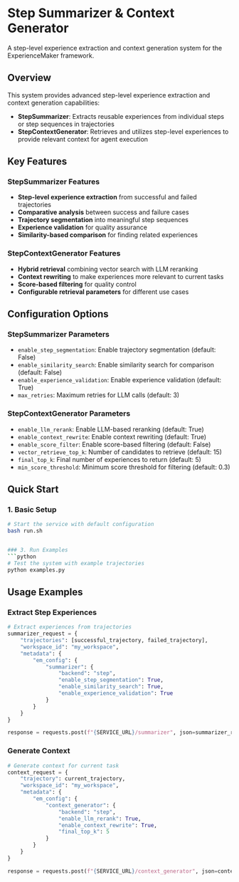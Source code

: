 # Step Summarizer & Context Generator

A step-level experience extraction and context generation system for the ExperienceMaker framework.

## Overview

This system provides advanced step-level experience extraction and context generation capabilities:

- **StepSummarizer**: Extracts reusable experiences from individual steps or step sequences in trajectories
- **StepContextGenerator**: Retrieves and utilizes step-level experiences to provide relevant context for agent execution

## Key Features

### StepSummarizer Features
- **Step-level experience extraction** from successful and failed trajectories
- **Comparative analysis** between success and failure cases
- **Trajectory segmentation** into meaningful step sequences
- **Experience validation** for quality assurance
- **Similarity-based comparison** for finding related experiences

### StepContextGenerator Features
- **Hybrid retrieval** combining vector search with LLM reranking
- **Context rewriting** to make experiences more relevant to current tasks
- **Score-based filtering** for quality control
- **Configurable retrieval parameters** for different use cases

## Configuration Options

### StepSummarizer Parameters
- `enable_step_segmentation`: Enable trajectory segmentation (default: False)
- `enable_similarity_search`: Enable similarity search for comparison (default: False)
- `enable_experience_validation`: Enable experience validation (default: True)
- `max_retries`: Maximum retries for LLM calls (default: 3)

### StepContextGenerator Parameters
- `enable_llm_rerank`: Enable LLM-based reranking (default: True)
- `enable_context_rewrite`: Enable context rewriting (default: True)
- `enable_score_filter`: Enable score-based filtering (default: False)
- `vector_retrieve_top_k`: Number of candidates to retrieve (default: 15)
- `final_top_k`: Final number of experiences to return (default: 5)
- `min_score_threshold`: Minimum score threshold for filtering (default: 0.3)

## Quick Start

### 1. Basic Setup
```bash
# Start the service with default configuration
bash run.sh


### 3. Run Examples
```python
# Test the system with example trajectories
python examples.py
```

## Usage Examples

### Extract Step Experiences
```python
# Extract experiences from trajectories
summarizer_request = {
    "trajectories": [successful_trajectory, failed_trajectory],
    "workspace_id": "my_workspace",
    "metadata": {
        "em_config": {
            "summarizer": {
                "backend": "step",
                "enable_step_segmentation": True,
                "enable_similarity_search": True,
                "enable_experience_validation": True
            }
        }
    }
}

response = requests.post(f"{SERVICE_URL}/summarizer", json=summarizer_request)
```

### Generate Context
```python
# Generate context for current task
context_request = {
    "trajectory": current_trajectory,
    "workspace_id": "my_workspace",
    "metadata": {
        "em_config": {
            "context_generator": {
                "backend": "step",
                "enable_llm_rerank": True,
                "enable_context_rewrite": True,
                "final_top_k": 5
            }
        }
    }
}

response = requests.post(f"{SERVICE_URL}/context_generator", json=context_request)
```